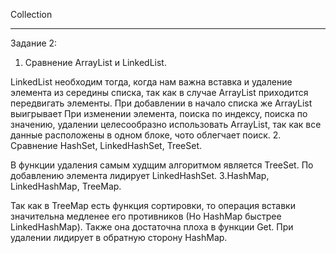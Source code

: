 Collection
_________________________
Задание 2:
1. Сравнение ArrayList и LinkedList.

LinkedList необходим тогда, когда нам важна вставка и удаление элемента из середины списка, так как в случае ArrayList приходится передвигать элементы. 
При добавлении в начало списка же ArrayList выигрывает
При изменении элемента, поиска по индексу, поиска по значению, удалении целесообразно использовать ArrayList, так как все данные расположены в одном блоке, чото облегчает поиск.
2. Сравнение HashSet, LinkedHashSet, TreeSet.

В функции удаления самым худщим алгоритмом является TreeSet.
По добавлению элемента лидирует LinkedHashSet.
3.HashMap, LinkedHashMap, TreeMap.

Так как в TreeMap есть функция сортировки, то операция вставки значительна медленее его противников (Но HashMap быстрее LinkedHashMap). 
Также она достаточна плоха в функции Get.
При удалении лидирует в обратную сторону HashMap.
